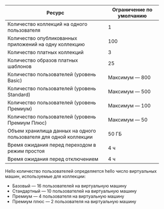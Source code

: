
| Ресурс | Ограничение по умолчанию |
| --- | --- |
| Количество коллекций на одного пользователя |1 |
| Количество опубликованных приложений на одну коллекцию |100 |
| Количество платных коллекций |3 |
| Количество образов платных шаблонов |25 |
| Количество пользователей (уровень Basic) |Максимум — 800 |
| Количество пользователей (уровень Standard) |Максимум — 500 |
| Количество пользователей (уровень Премиум) |Максимум — 100 |
| Количество пользователей (уровень Премиум Плюс) |Максимум — 50 |
| Объем хранилища данных на одного пользователя для одной коллекции |50 ГБ |
| Время ожидания перед переходом в режим простоя |4 ч |
| Время ожидания перед отключением |4 ч |

Hello количество пользователей определяется hello число виртуальных машин, используемые для коллекции:

* Базовый — 16 пользователей на виртуальную машину
* Стандартный — 10 пользователей на виртуальную машину
* Премиум — 4 пользователя на виртуальную машину
* Премиум плюс — 2 пользователя на виртуальную машину


